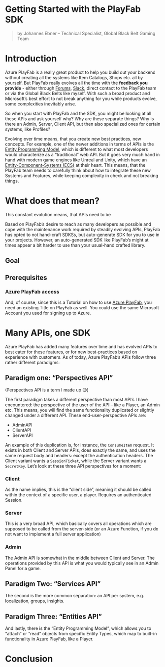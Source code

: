 ﻿# Getting Started with the PlayFab SDK
> by Johannes Ebner – Technical Specialist, Global Black Belt Gaming Team


# Introduction
Azure PlayFab is a really great product to help you build out your backend without creating all the systems like Item Catalogs, Shops etc. all by yourself. But PlayFab really evolves all the time with the **feedback you provide** - either through [Forums](https://community.playfab.com/index.html), [Slack](https://api.playfab.com/slack), direct contact to the PlayFab team or via the Global Black Belts like myself. With such a broad product and Microsoft’s best effort to not break anything for you while products evolve, some complexities inevitably arise.

So when you start with PlayFab and the SDK, you might be looking at all these APIs and ask yourself why? Why are these separate things? Why is there an Admin, Server, Client API, but then also specialized ones for certain systems, like Profiles?

Evolving over time means, that you create new best practices, new concepts. For example, one of the newer additions in terms of APIs is the [Entity Programming Model](https://docs.microsoft.com/en-us/gaming/playfab/features/data/entities/), which is different to what most developers would characterize as a “traditional” web API. But it goes very much hand in hand with modern game engines like Unreal and Unity, which have an [Entity-Component-Systems (ECS)](https://en.wikipedia.org/wiki/Entity_component_system) at their heart. This means, that the PlayFab team needs to carefully think about how to integrate these new Systems and Features, while keeping complexity in check and not breaking things.

# What does that mean?
This constant evolution means, that APIs need to be 

Based on PlayFab’s desire to reach as many developers as possible and cope with the maintenance work required by steadily evolving APIs, PlayFab has opted to not hand-craft SDKSs, but auto-generate SDK for you to use in your projects.
However, an auto-generated SDK like PlayFab’s might at times appear a bit harder to use than your usual-hand crafted library.

## Goal


## Prerequisites

### Azure PlayFab access
And, of course, since this is a Tutorial on how to use [Azure PlayFab](https://playfab.com/), you need an existing Title on PlayFab as well. You could use the same Microsoft Account you used for signing up to Azure.

# Many APIs, one SDK
Azure PlayFab has added many features over time and has evolved APIs to best cater for these features, or for new best-practices based on experience with customers.
As of today, Azure PlayFab’s APIs follow three rather different paradigms:

## Paradigm one: “Perspectives API”
(Perspectives API is a term I made up 😉)

The first paradigm takes a different perspective than most API’s I have encountered: the perspective of the user of the API – like a Player, an Admin etc. This means, you will find the same functionality duplicated or slightly changed under a different API. These end-user-perspective APIs are:

* AdminAPI
* ClientAPI
* ServerAPI

An example of this duplication is, for instance, the `ConsumeItem` request. It exists in both Client and Server APIs, does exactly the same, and uses the same request body and headers: except the authentication headers.
The Client variant wants a `SessionTicket`, while the Server variant wants a `SecretKey`.
Let’s look at these three API perspectives for a moment:

### Client
As the name implies, this is the “client side”, meaning it should be called within the context of a specific user, a player. Requires an authenticated Session.

### Server
This is a very broad API, which basically covers all operations which are supposed to be called from the server-side (or an Azure Function, if you do not want to implement a full server application)

### Admin
The Admin API is somewhat in the middle between Client and Server. The operations provided by this API is what you would typically see in an Admin Panel for a game.

## Paradigm Two: “Services API”
The second is the more common separation: an API per system, e.g. localization, groups, insights.

## Paradigm Three: “Entities API”
And lastly, there is the “Entity Programming Model”, which allows you to “attach” or “read” objects from specific Entity Types, which map to built-in functionality in Azure PlayFab, like a Player.

# Conclusion
